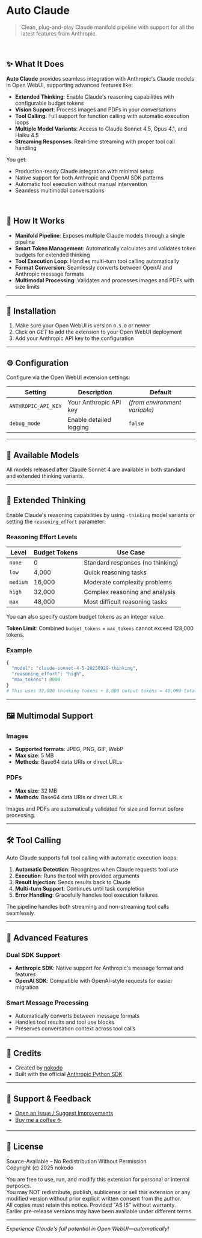 # Auto Claude

> Clean, plug-and-play Claude manifold pipeline with support for all the latest features from Anthropic.

<br>

## ✨ What It Does

**Auto Claude** provides seamless integration with Anthropic's Claude models in Open WebUI, supporting advanced features like:

- **Extended Thinking**: Enable Claude's reasoning capabilities with configurable budget tokens
- **Vision Support**: Process images and PDFs in your conversations
- **Tool Calling**: Full support for function calling with automatic execution loops
- **Multiple Model Variants**: Access to Claude Sonnet 4.5, Opus 4.1, and Haiku 4.5
- **Streaming Responses**: Real-time streaming with proper tool call handling

You get:

- Production-ready Claude integration with minimal setup
- Native support for both Anthropic and OpenAI SDK patterns
- Automatic tool execution without manual intervention
- Seamless multimodal conversations

<br>

## 💾 How It Works

- **Manifold Pipeline**: Exposes multiple Claude models through a single pipeline
- **Smart Token Management**: Automatically calculates and validates token budgets for extended thinking
- **Tool Execution Loop**: Handles multi-turn tool calling automatically
- **Format Conversion**: Seamlessly converts between OpenAI and Anthropic message formats
- **Multimodal Processing**: Validates and processes images and PDFs with size limits

---

## 🚀 Installation

1. Make sure your Open WebUI is version `0.5.0` or newer
2. Click on _GET_ to add the extension to your Open WebUI deployment
3. Add your Anthropic API key to the configuration

---

## ⚙️ Configuration

Configure via the Open WebUI extension settings:

| Setting             | Description             | Default                       |
| ------------------- | ----------------------- | ----------------------------- |
| `ANTHROPIC_API_KEY` | Your Anthropic API key  | _(from environment variable)_ |
| `debug_mode`        | Enable detailed logging | `false`                       |

---

## 🤖 Available Models

All models released after Claude Sonnet 4 are available in both standard and extended thinking variants.

---

## 🧠 Extended Thinking

Enable Claude's reasoning capabilities by using `-thinking` model variants or setting the `reasoning_effort` parameter:

### Reasoning Effort Levels

| Level    | Budget Tokens | Use Case                         |
| -------- | ------------- | -------------------------------- |
| `none`   | 0             | Standard responses (no thinking) |
| `low`    | 4,000         | Quick reasoning tasks            |
| `medium` | 16,000        | Moderate complexity problems     |
| `high`   | 32,000        | Complex reasoning and analysis   |
| `max`    | 48,000        | Most difficult reasoning tasks   |

You can also specify custom budget tokens as an integer value.

**Token Limit**: Combined `budget_tokens` + `max_tokens` cannot exceed 128,000 tokens.

### Example

```python
{
  "model": "claude-sonnet-4-5-20250929-thinking",
  "reasoning_effort": "high",
  "max_tokens": 8000
}
# This uses 32,000 thinking tokens + 8,000 output tokens = 40,000 total
```

---

## 🖼️ Multimodal Support

### Images

- **Supported formats**: JPEG, PNG, GIF, WebP
- **Max size**: 5 MB
- **Methods**: Base64 data URIs or direct URLs

### PDFs

- **Max size**: 32 MB
- **Methods**: Base64 data URIs or direct URLs

Images and PDFs are automatically validated for size and format before processing.

---

## 🛠️ Tool Calling

Auto Claude supports full tool calling with automatic execution loops:

1. **Automatic Detection**: Recognizes when Claude requests tool use
2. **Execution**: Runs the tool with provided arguments
3. **Result Injection**: Sends results back to Claude
4. **Multi-turn Support**: Continues until task completion
5. **Error Handling**: Gracefully handles tool execution failures

The pipeline handles both streaming and non-streaming tool calls seamlessly.

---

## 🔧 Advanced Features

### Dual SDK Support

- **Anthropic SDK**: Native support for Anthropic's message format and features
- **OpenAI SDK**: Compatible with OpenAI-style requests for easier migration

### Smart Message Processing

- Automatically converts between message formats
- Handles tool results and tool use blocks
- Preserves conversation context across tool calls

---

## 🙌 Credits

- Created by [nokodo](https://nokodo.net)
- Built with the official [Anthropic Python SDK](https://github.com/anthropics/anthropic-sdk-python)

---

## 💖 Support & Feedback

- [Open an Issue / Suggest Improvements](https://nokodo.net/github/open-webui-extensions)
- [Buy me a coffee ☕](https://ko-fi.com/nokodo)

---

## 📜 License

Source-Available – No Redistribution Without Permission  
Copyright (c) 2025 nokodo

You are free to use, run, and modify this extension for personal or internal purposes.  
You may NOT redistribute, publish, sublicense or sell this extension or any modified version without prior explicit written consent from the author.  
All copies must retain this notice. Provided "AS IS" without warranty.  
Earlier pre-release versions may have been available under different terms.

---

_Experience Claude's full potential in Open WebUI—automatically!_
